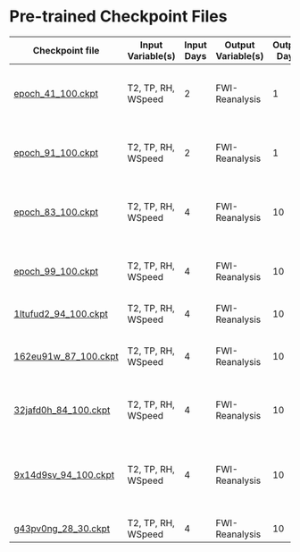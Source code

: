 # Pre-trained Checkpoint Files

| Checkpoint file                                                               | Input Variable(s)  | Input Days | Output Variable(s) | Output Days | Preprocessing                                               | No. of epochs |
|-------------------------------------------------------------------------------|--------------------|------------|--------------------|-------------|-------------------------------------------------------------|---------------|
| [epoch_41_100.ckpt](2_1/epoch_41_100.ckpt)  | T2, TP, RH, WSpeed | 2          | FWI-Reanalysis     | 1           | - FWI between [0,1] rounded off<br>- Box-cox transformation | 100           |
| [epoch_91_100.ckpt](2_1/epoch_91_100.ckpt)  | T2, TP, RH, WSpeed | 2          | FWI-Reanalysis     | 1           | - Undersampling for FWI < 10<br>- Box-cox transformation    | 100           |
| [epoch_83_100.ckpt](4_10/epoch_83_100.ckpt) | T2, TP, RH, WSpeed | 4          | FWI-Reanalysis     | 10          | - Undersampling for FWI < 10<br>- Box-cox transformation    | 100           |
| [epoch_99_100.ckpt](4_10/epoch_99_100.ckpt) | T2, TP, RH, WSpeed | 4          | FWI-Reanalysis     | 10          | - FWI between [0,1] rounded off<br>- Box-cox transformation | 100           |
| [1ltufud2_94_100.ckpt](src/model/checkpoints/pre_trained/4_10/1ltufud2_94_100.ckpt) | T2, TP, RH, WSpeed | 4          | FWI-Reanalysis     | 10          | - Box-cox transformation                                    | 100           |
| [162eu91w_87_100.ckpt](src/model/checkpoints/pre-trained/4_10/162eu91w_87_100.ckpt) | T2, TP, RH, WSpeed | 4          | FWI-Reanalysis     | 10          | - Undersampling for FWI < 10<br>- Box-cox transformation    | 100           |
| [32jafd0h_84_100.ckpt](src/model/checkpoints/pre-trained/4_10/32jafd0h_84_100.ckpt) | T2, TP, RH, WSpeed | 4          | FWI-Reanalysis     | 10          | - Class-Balanced Loss<br>- Box-cox transformation           | 100           |
| [9x14d9sv_94_100.ckpt](src/model/checkpoints/pre-trained/4_10/9x14d9sv_94_100.ckpt) | T2, TP, RH, WSpeed | 4          | FWI-Reanalysis     | 10          | - Class-Balanced Loss<br>- Undersampling for FWI < 10<br>- Box-cox transformation | 100           |
[g43pv0ng_28_30.ckpt](src/model/checkpoints/pre-trained/4_10/g43pv0ng_28_30.ckpt)   | T2, TP, RH, WSpeed | 4          | FWI-Reanalysis     | 10          | - Box-cox transformation                                                          | 100           |
